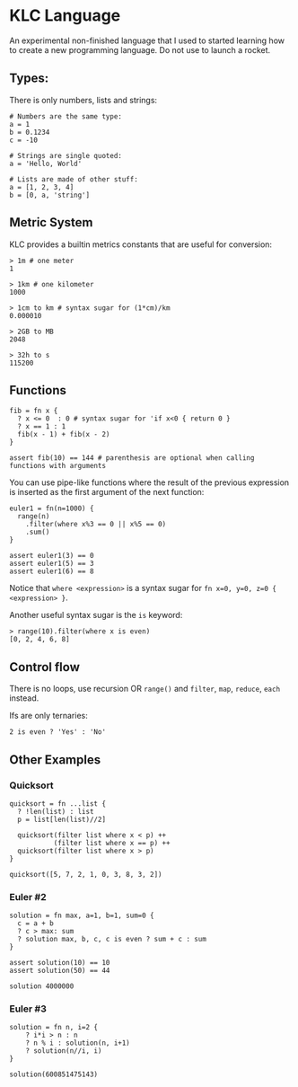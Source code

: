 # KLC Language

An experimental non-finished language that I used to started learning how to create a new programming language. Do not use to launch a rocket.

## Types:

There is only numbers, lists and strings:

```
# Numbers are the same type:
a = 1
b = 0.1234
c = -10

# Strings are single quoted:
a = 'Hello, World'

# Lists are made of other stuff:
a = [1, 2, 3, 4]
b = [0, a, 'string']
```

## Metric System

KLC provides a builtin metrics constants that are useful for conversion:

```
> 1m # one meter
1

> 1km # one kilometer
1000

> 1cm to km # syntax sugar for (1*cm)/km
0.000010

> 2GB to MB
2048

> 32h to s
115200
```

## Functions

```
fib = fn x {
  ? x <= 0  : 0 # syntax sugar for 'if x<0 { return 0 }
  ? x == 1 : 1
  fib(x - 1) + fib(x - 2)
}

assert fib(10) == 144 # parenthesis are optional when calling functions with arguments
```

You can use pipe-like functions where the result of the previous expression is inserted as the first argument of the next function:

```
euler1 = fn(n=1000) {
  range(n)
    .filter(where x%3 == 0 || x%5 == 0)
    .sum()
}

assert euler1(3) == 0
assert euler1(5) == 3
assert euler1(6) == 8
```

Notice that `where <expression>` is a syntax sugar for `fn x=0, y=0, z=0 { <expression> }`.

Another useful syntax sugar is the `is` keyword:

```
> range(10).filter(where x is even)
[0, 2, 4, 6, 8]
```

## Control flow

There is no loops, use recursion OR `range()` and `filter`, `map`, `reduce`, `each` instead.

Ifs are only ternaries:

```
2 is even ? 'Yes' : 'No'
```

## Other Examples

### Quicksort

```
quicksort = fn ...list {
  ? !len(list) : list
  p = list[len(list)//2]
	
  quicksort(filter list where x < p) ++
           (filter list where x == p) ++
  quicksort(filter list where x > p)
}

quicksort([5, 7, 2, 1, 0, 3, 8, 3, 2])
```

### Euler #2

```
solution = fn max, a=1, b=1, sum=0 {
  c = a + b
  ? c > max: sum
  ? solution max, b, c, c is even ? sum + c : sum
}

assert solution(10) == 10
assert solution(50) == 44

solution 4000000
``` 


### Euler #3

```
solution = fn n, i=2 {
	? i*i > n : n
	? n % i : solution(n, i+1)
	? solution(n//i, i)
}

solution(600851475143)
```
